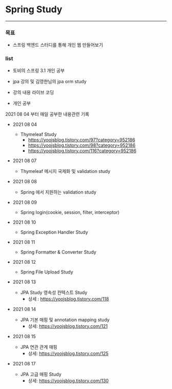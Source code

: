 # Spring Study

---

### 목표

- 스프링 백엔드 스터디를 통해 개인 웹 만들어보기



### list

- 토비의 스프링 3.1 개인 공부

- jpa 강의 및 김영한님의 jpa orm study

- 강의 내용 라이브 코딩

- 개인 공부


2021 08 04 부터 매일 공부한 내용관련 기록
- 2021 08 04
  
  - Thymeleaf Study
    - https://yoojsblog.tistory.com/97?category=952186
    - https://yoojsblog.tistory.com/98?category=952186
    - https://yoojsblog.tistory.com/116?category=952186
    
    
  
- 2021 08 07
  
  - Thymeleaf 메시지 국제화 및 validation study
  
  
  
- 2021 08 08

  - Spring 에서 지원하는 validation study
  
  

- 2021 08 09
  
  - Spring login(cookie, session, filter, interceptor)
  
  

- 2021 08 10
  - Spring Exception Handler Study
  
  
  
- 2021 08 11

  - Spring Formatter & Converter Study

  

- 2021 08 12
  
  - Spring File Upload Study
  
    
  
- 2021 08 13

  - JPA Study 영속성 컨텍스트 Study
    - 상세 : https://yoojsblog.tistory.com/118



- 2021 08 14

  - JPA 기본 매핑 및 annotation mapping study
    - 상세: https://yoojsblog.tistory.com/121

  

- 2021 08 15
  - JPA 연관 관계 매핑
    - 상세: https://yoojsblog.tistory.com/125
  
- 2021 08 17

  - JPA 고급 매핑 Study
    - 상세: https://yoojsblog.tistory.com/130



